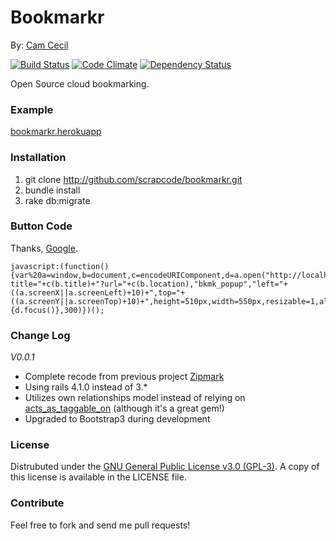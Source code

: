 # Bookmarkr
By: [Cam Cecil](http://github.com/scrapcode)

[![Build Status](https://secure.travis-ci.org/scrapcode/bookmarkr.png?branch=master)](https://travis-ci.org/scrapcode/bookmarkr) [![Code Climate](https://codeclimate.com/github/scrapcode/bookmarkr.png)](https://codeclimate.com/github/scrapcode/bookmarkr) [![Dependency Status](https://gemnasium.com/scrapcode/bookmarkr.png)](https://gemnasium.com/scrapcode/bookmarkr) 

Open Source cloud bookmarking.

### Example
[bookmarkr.herokuapp](http://bookmarkr.herokuapp.com/)

### Installation

1. git clone http://github.com/scrapcode/bookmarkr.git
2. bundle install
3. rake db:migrate

### Button Code
Thanks, [Google](http://google.com).

```
javascript:(function(){var%20a=window,b=document,c=encodeURIComponent,d=a.open("http://localhost:3000/marks/new?title="+c(b.title)+"?url="+c(b.location),"bkmk_popup","left="+((a.screenX||a.screenLeft)+10)+",top="+((a.screenY||a.screenTop)+10)+",height=510px,width=550px,resizable=1,alwaysRaised=1");a.setTimeout(function(){d.focus()},300)})();
```

### Change Log
_V0.0.1_
* Complete recode from previous project [Zipmark](http://github.com/scrapcode/zipmark)
* Using rails 4.1.0 instead of 3.*
* Utilizes own relationships model instead of relying on [acts_as_taggable_on](https://github.com/mbleigh/acts-as-taggable-on) (although it's a great gem!)
* Upgraded to Bootstrap3 during development

### License

Distrubuted under the [GNU General Public License v3.0 (GPL-3)](https://www.gnu.org/licenses/gpl-3.0.txt). A copy of this license is available in the LICENSE file.

### Contribute

Feel free to fork and send me pull requests!
